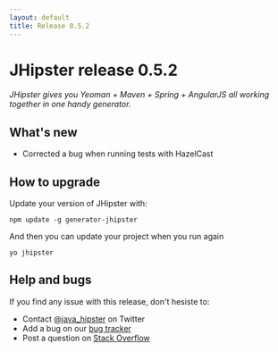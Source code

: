 ```yaml
---
layout: default
title: Release 0.5.2
---
```


JHipster release 0.5.2
==================

*JHipster gives you Yeoman + Maven + Spring + AngularJS all working together in one handy generator.*

What's new
----------

- Corrected a bug when running tests with HazelCast

How to upgrade
------------

Update your version of JHipster with:

```
npm update -g generator-jhipster
```

And then you can update your project when you run again

```
yo jhipster
```

Help and bugs
--------------

If you find any issue with this release, don't hesiste to:

- Contact [@java_hipster](https://twitter.com/java_hipster) on Twitter
- Add a bug on our [bug tracker](https://github.com/jhipster/generator-jhipster/issues?state=open)
- Post a question on [Stack Overflow](http://stackoverflow.com/tags/jhipster/info)
